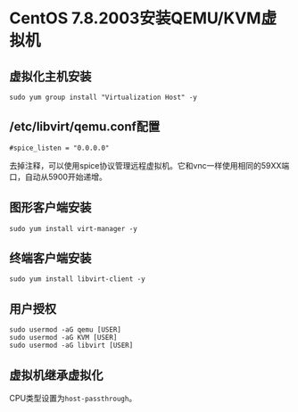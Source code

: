 # CentOS 7.8.2003安装QEMU/KVM虚拟机

## 虚拟化主机安装

``` shell
sudo yum group install "Virtualization Host" -y
```

## /etc/libvirt/qemu.conf配置

``` text
#spice_listen = "0.0.0.0"
```

去掉注释，可以使用spice协议管理远程虚拟机。它和vnc一样使用相同的59XX端口，自动从5900开始递增。

## 图形客户端安装

``` shell
sudo yum install virt-manager -y
```

## 终端客户端安装

``` shell
sudo yum install libvirt-client -y
```

## 用户授权

``` shell
sudo usermod -aG qemu [USER]
sudo usermod -aG KVM [USER]
sudo usermod -aG libvirt [USER]
```

## 虚拟机继承虚拟化

CPU类型设置为```host-passthrough```。